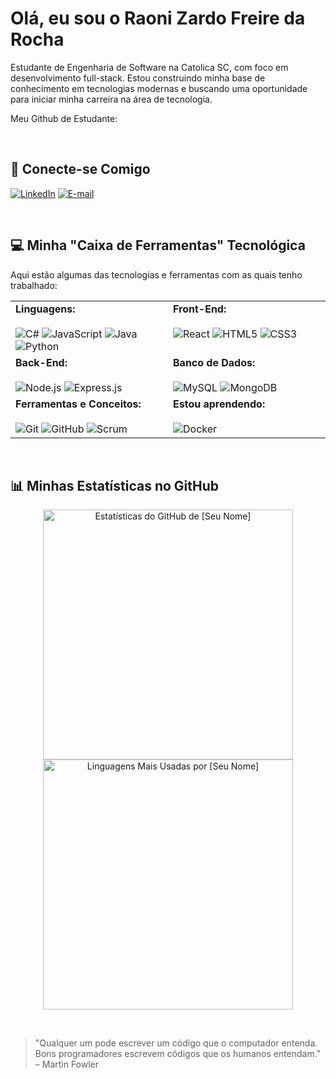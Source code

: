 # Olá, eu sou o Raoni Zardo Freire da Rocha

Estudante de Engenharia de Software na Catolica SC, com foco em desenvolvimento full-stack. Estou construindo minha base de conhecimento em tecnologias modernas e buscando uma oportunidade para iniciar minha carreira na área de tecnologia.

Meu Github de Estudante:

<br>

## 🔗 Conecte-se Comigo
[![LinkedIn](https://img.shields.io/badge/LinkedIn-0077B5?style=for-the-badge&logo=linkedin&logoColor=white)](https://www.linkedin.com/in/raoni-zardo-freire-da-rocha-164525390/)
[![E-mail](https://img.shields.io/badge/Email-D14836?style=for-the-badge&logo=gmail&logoColor=white)](mailto:Raonizfr@gmail.com)

<br>

## 💻 Minha "Caixa de Ferramentas" Tecnológica

Aqui estão algumas das tecnologias e ferramentas com as quais tenho trabalhado:

<table>
  <tr>
    <td valign="top" width="50%">
      <strong>Linguagens:</strong>
      <br><br>
      <img src="https://img.shields.io/badge/C%23-239120?style=for-the-badge&logo=c-sharp&logoColor=white" alt="C#">
      <img src="https://img.shields.io/badge/JavaScript-F7DF1E?style=for-the-badge&logo=javascript&logoColor=black" alt="JavaScript">
      <img src="https://img.shields.io/badge/Java-ED8B00?style=for-the-badge&logo=java&logoColor=white" alt="Java">
      <img src="https://img.shields.io/badge/Python-3776AB?style=for-the-badge&logo=python&logoColor=white" alt="Python">
    </td>
    <td valign="top" width="50%">
      <strong>Front-End:</strong>
      <br><br>
      <img src="https://img.shields.io/badge/React-20232A?style=for-the-badge&logo=react&logoColor=61DAFB" alt="React">
      <img src="https://img.shields.io/badge/HTML5-E34F26?style=for-the-badge&logo=html5&logoColor=white" alt="HTML5">
      <img src="https://img.shields.io/badge/CSS3-1572B6?style=for-the-badge&logo=css3&logoColor=white" alt="CSS3">
    </td>
  </tr>
  <tr>
    <td valign="top" width="50%">
      <strong>Back-End:</strong>
      <br><br>
      <img src="https://img.shields.io/badge/Node.js-339933?style=for-the-badge&logo=node.js&logoColor=white" alt="Node.js">
      <img src="https://img.shields.io/badge/Express-000000?style=for-the-badge&logo=express&logoColor=white" alt="Express.js">
    </td>
    <td valign="top" width="50%">
      <strong>Banco de Dados:</strong>
      <br><br>
      <img src="https://img.shields.io/badge/MySQL-4479A1?style=for-the-badge&logo=mysql&logoColor=white" alt="MySQL">
      <img src="https://img.shields.io/badge/MongoDB-4EA94B?style=for-the-badge&logo=mongodb&logoColor=white" alt="MongoDB">
    </td>
  </tr>
  <tr>
    <td valign="top" width="50%">
      <strong>Ferramentas e Conceitos:</strong>
      <br><br>
      <img src="https://img.shields.io/badge/Git-E34F26?style=for-the-badge&logo=git&logoColor=white" alt="Git">
      <img src="https://img.shields.io/badge/GitHub-100000?style=for-the-badge&logo=github&logoColor=white" alt="GitHub">
      <img src="https://img.shields.io/badge/Scrum-0078D4?style=for-the-badge&logo=azure-devops&logoColor=white" alt="Scrum">
    </td>
    <td valign="top" width="50%">
      <strong>Estou aprendendo:</strong>
      <br><br>
      <img src="https://img.shields.io/badge/Docker-2496ED?style=for-the-badge&logo=docker&logoColor=white" alt="Docker">
      </td>
  </tr>
</table>

<br>

## 📊 Minhas Estatísticas no GitHub

<p align="center">
  <img width="400" src="https://github-readme-stats.vercel.app/api?username=[SEU-USUARIO-GITHUB]&show_icons=true&theme=dracula&include_all_commits=true&count_private=true" alt="Estatísticas do GitHub de [Seu Nome]">
  <img width="400" src="https://github-readme-stats.vercel.app/api/top-langs/?username=[SEU-USUARIO-GITHUB]&layout=compact&langs_count=8&theme=dracula" alt="Linguagens Mais Usadas por [Seu Nome]">
</p>

<br>

> "Qualquer um pode escrever um código que o computador entenda. Bons programadores escrevem códigos que os humanos entendam." – Martin Fowler
